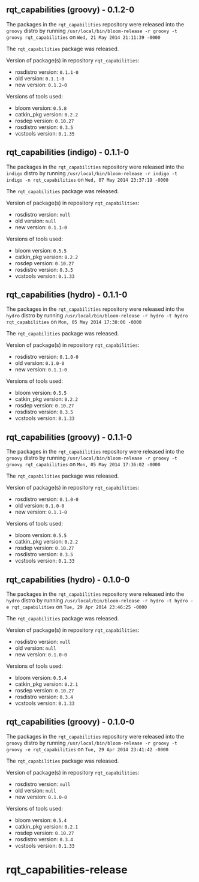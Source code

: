 ## rqt_capabilities (groovy) - 0.1.2-0

The packages in the `rqt_capabilities` repository were released into the `groovy` distro by running `/usr/local/bin/bloom-release -r groovy -t groovy rqt_capabilities` on `Wed, 21 May 2014 21:11:39 -0000`

The `rqt_capabilities` package was released.

Version of package(s) in repository `rqt_capabilities`:
- rosdistro version: `0.1.1-0`
- old version: `0.1.1-0`
- new version: `0.1.2-0`

Versions of tools used:
- bloom version: `0.5.8`
- catkin_pkg version: `0.2.2`
- rosdep version: `0.10.27`
- rosdistro version: `0.3.5`
- vcstools version: `0.1.35`


## rqt_capabilities (indigo) - 0.1.1-0

The packages in the `rqt_capabilities` repository were released into the `indigo` distro by running `/usr/local/bin/bloom-release -r indigo -t indigo -n rqt_capabilities` on `Wed, 07 May 2014 23:37:19 -0000`

The `rqt_capabilities` package was released.

Version of package(s) in repository `rqt_capabilities`:
- rosdistro version: `null`
- old version: `null`
- new version: `0.1.1-0`

Versions of tools used:
- bloom version: `0.5.5`
- catkin_pkg version: `0.2.2`
- rosdep version: `0.10.27`
- rosdistro version: `0.3.5`
- vcstools version: `0.1.33`


## rqt_capabilities (hydro) - 0.1.1-0

The packages in the `rqt_capabilities` repository were released into the `hydro` distro by running `/usr/local/bin/bloom-release -r hydro -t hydro rqt_capabilities` on `Mon, 05 May 2014 17:38:06 -0000`

The `rqt_capabilities` package was released.

Version of package(s) in repository `rqt_capabilities`:
- rosdistro version: `0.1.0-0`
- old version: `0.1.0-0`
- new version: `0.1.1-0`

Versions of tools used:
- bloom version: `0.5.5`
- catkin_pkg version: `0.2.2`
- rosdep version: `0.10.27`
- rosdistro version: `0.3.5`
- vcstools version: `0.1.33`


## rqt_capabilities (groovy) - 0.1.1-0

The packages in the `rqt_capabilities` repository were released into the `groovy` distro by running `/usr/local/bin/bloom-release -r groovy -t groovy rqt_capabilities` on `Mon, 05 May 2014 17:36:02 -0000`

The `rqt_capabilities` package was released.

Version of package(s) in repository `rqt_capabilities`:
- rosdistro version: `0.1.0-0`
- old version: `0.1.0-0`
- new version: `0.1.1-0`

Versions of tools used:
- bloom version: `0.5.5`
- catkin_pkg version: `0.2.2`
- rosdep version: `0.10.27`
- rosdistro version: `0.3.5`
- vcstools version: `0.1.33`


## rqt_capabilities (hydro) - 0.1.0-0

The packages in the `rqt_capabilities` repository were released into the `hydro` distro by running `/usr/local/bin/bloom-release -r hydro -t hydro -e rqt_capabilities` on `Tue, 29 Apr 2014 23:46:25 -0000`

The `rqt_capabilities` package was released.

Version of package(s) in repository `rqt_capabilities`:
- rosdistro version: `null`
- old version: `null`
- new version: `0.1.0-0`

Versions of tools used:
- bloom version: `0.5.4`
- catkin_pkg version: `0.2.1`
- rosdep version: `0.10.27`
- rosdistro version: `0.3.4`
- vcstools version: `0.1.33`


## rqt_capabilities (groovy) - 0.1.0-0

The packages in the `rqt_capabilities` repository were released into the `groovy` distro by running `/usr/local/bin/bloom-release -r groovy -t groovy -e rqt_capabilities` on `Tue, 29 Apr 2014 23:41:42 -0000`

The `rqt_capabilities` package was released.

Version of package(s) in repository `rqt_capabilities`:
- rosdistro version: `null`
- old version: `null`
- new version: `0.1.0-0`

Versions of tools used:
- bloom version: `0.5.4`
- catkin_pkg version: `0.2.1`
- rosdep version: `0.10.27`
- rosdistro version: `0.3.4`
- vcstools version: `0.1.33`


rqt_capabilities-release
========================

